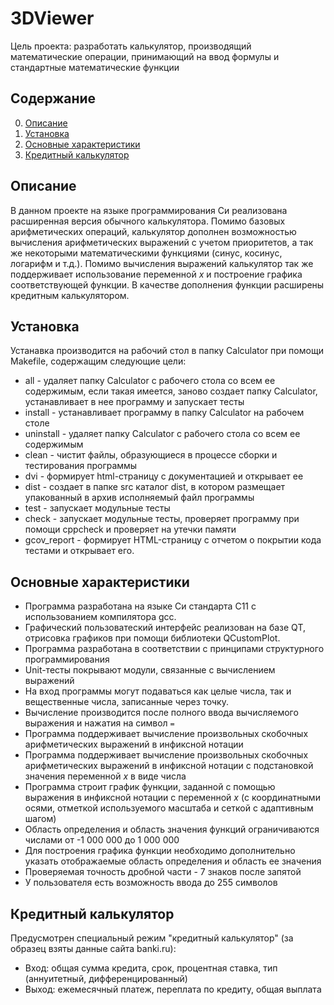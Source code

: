 # 3DViewer
Цель проекта: разработать калькулятор, производящий математические операции, принимающий на ввод формулы и стандартные математические функции

## Содержание

0. [Описание](#Описание)
1. [Установка](#Установка)
2. [Основные характеристики](#Основные-характеристики)
3. [Кредитный калькулятор](#Кредитный-калькулятор)

## Описание

В данном проекте на языке программирования Си реализована расширенная версия обычного калькулятора. Помимо базовых арифметических операций, калькулятор дополнен возможностью вычисления арифметических выражений с учетом приоритетов, а так же некоторыми математическими функциями (синус, косинус, логарифм и т.д.). Помимо вычисления выражений калькулятор так же поддерживает использование переменной _x_ и построение графика соответствующей функции. В качестве дополнения функции расширены кредитным калькулятором.

## Установка

Устанавка производится на рабочий стол в папку Calculator при помощи Makefile, содержащим следующие цели:
- all - удаляет папку Calculator с рабочего стола со всем ее содержимым, если такая имеется, заново создает папку Calculator, устанавливает в нее программу и запускает тесты
- install - устанавливает программу в папку Calculator на рабочем столе
- uninstall - удаляет папку Calculator с рабочего стола со всем ее содержимым
- clean - чистит файлы, образующиеся в процессе сборки и тестирования программы
- dvi - формирует html-страницу с документацией и открывает ее
- dist - создает в папке src каталог dist, в котором размещает упакованный в архив исполняемый файл программы
- test - запускает модульные тесты
- check - запускает модульные тесты, проверяет программу при помощи cppcheck и проверяет на утечки памяти
- gcov_report - формирует HTML-страницу с отчетом о покрытии кода тестами и открывает его.

## Основные характеристики

- Программа разработана на языке Си стандарта C11 с использованием компилятора gcc.
- Графический пользоватеский интерфейс реализован на базе QT, отрисовка графиков при помощи библиотеки QCustomPlot.
- Программа разработана в соответствии с принципами структурного программирования
- Unit-тесты покрывают модули, связанные с вычислением выражений
- На вход программы могут подаваться как целые числа, так и вещественные числа, записанные через точку.
- Вычисление производится после полного ввода вычисляемого выражения и нажатия на символ `=`
- Программа поддерживает вычисление произвольных скобочных арифметических выражений в инфиксной нотации
- Программа поддерживает вычисление произвольных скобочных арифметических выражений в инфиксной нотации с подстановкой значения переменной _x_ в виде числа
- Программа строит график функции, заданной с помощью выражения в инфиксной нотации с переменной _x_  (с координатными осями, отметкой используемого масштаба и сеткой с адаптивным шагом)
- Область определения и область значения функций ограничиваются числами от -1 000 000 до 1 000 000
- Для построения графика функции необходимо дополнительно указать отображаемые область определения и область ее значения
- Проверяемая точность дробной части - 7 знаков после запятой
- У пользователя есть возможность ввода до 255 символов

## Кредитный калькулятор

Предусмотрен специальный режим "кредитный калькулятор" (за образец взяты данные сайта banki.ru):
- Вход: общая сумма кредита, срок, процентная ставка, тип (аннуитетный, дифференцированный)
- Выход: ежемесячный платеж, переплата по кредиту, общая выплата
